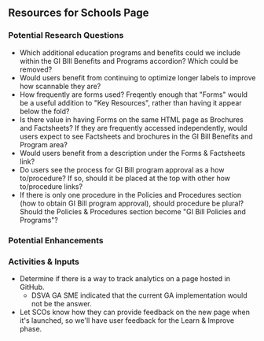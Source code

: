 
## Resources for Schools Page

### Potential Research Questions
* Which additional education programs and benefits could we include within the GI BIll Benefits and Programs accordion? Which could be removed?
* Would users benefit from continuing to optimize longer labels to improve how scannable they are?
* How frequently are forms used? Freqently enough that "Forms" would be a useful addition to "Key Resources", rather than having it appear below the fold?
* Is there value in having Forms on the same HTML page as Brochures and Factsheets? If they are frequently accessed independently, would users expect to see Factsheets and brochures in the GI Bill Benefits and Program area?
* Would users benefit from a description under the Forms & Factsheets link?
* Do users see the process for GI Bill program approval as a how to/procedure? If so, should it be placed at the top with other how to/procedure links?
* If there is only one procedure in the Policies and Procedures section (how to obtain GI Bill program approval), should procedure be plural? Should the Policies & Procedures section become "GI Bill Policies and Programs"?

### Potential Enhancements


### Activities & Inputs
- Determine if there is a way to track analytics on a page hosted in GitHub. 
   - DSVA GA SME indicated that the current GA implementation would not be the answer.
- Let SCOs know how they can provide feedback on the new page when it's launched, so we'll have user feedback for the Learn & Improve phase.

